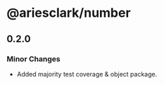 # @ariesclark/number

## 0.2.0

### Minor Changes

- Added majority test coverage & object package.
